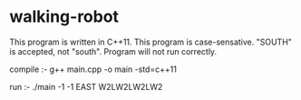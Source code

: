# walking-robot

This program is written in C++11. This program is case-sensative. "SOUTH" is accepted, not "south". Program will not run correctly.


compile :- g++ main.cpp -o main -std=c++11


run :- ./main -1 -1 EAST W2LW2LW2LW2
